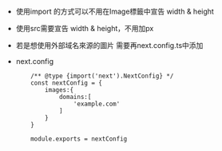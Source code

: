 # 

- 使用import 的方式可以不用在Image標籤中宣告 width & height 
- 使用src需要宣告 width & height，不用加px 
- 若是想使用外部域名來源的圖片 需要再next.config.ts中添加

- next.config
    ```
        /** @type {import('next').NextConfig} */
        const nextConfig = {
            images:{
                domains:[
                    'example.com'
                ]
            }
        }

        module.exports = nextConfig
    ```